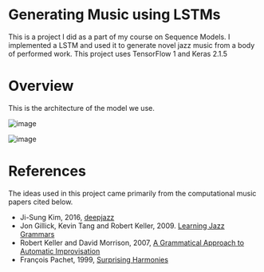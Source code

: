 # Generating Music using LSTMs
This is a project I did as a part of my course on Sequence Models. I implemented a LSTM and used it to generate novel jazz music from a body of performed work. This project uses TensorFlow 1 and Keras 2.1.5

# Overview

This is the architecture of the model we use.

![image](https://user-images.githubusercontent.com/71698670/115972098-15746c80-a56a-11eb-9956-646204823f8a.png)

![image](https://user-images.githubusercontent.com/71698670/115972391-adbf2100-a56b-11eb-9417-81c6d32d1c1a.png)



# References

The ideas used in this project came primarily from the computational music papers cited below. 

- Ji-Sung Kim, 2016, [deepjazz](https://github.com/jisungk/deepjazz)
- Jon Gillick, Kevin Tang and Robert Keller, 2009. [Learning Jazz Grammars](http://ai.stanford.edu/~kdtang/papers/smc09-jazzgrammar.pdf)
- Robert Keller and David Morrison, 2007, [A Grammatical Approach to Automatic Improvisation](http://smc07.uoa.gr/SMC07%20Proceedings/SMC07%20Paper%2055.pdf)
- François Pachet, 1999, [Surprising Harmonies](http://citeseerx.ist.psu.edu/viewdoc/download?doi=10.1.1.5.7473&rep=rep1&type=pdf)
